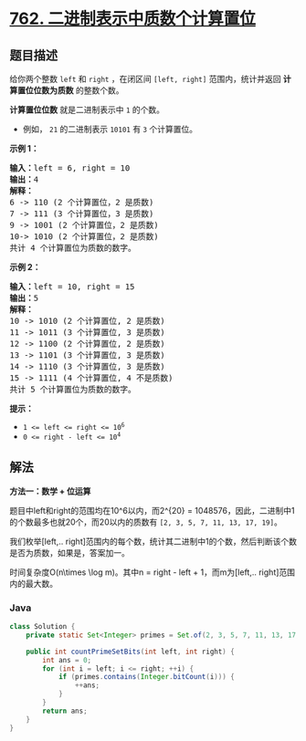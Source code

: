# [762. 二进制表示中质数个计算置位](https://leetcode.cn/problems/prime-number-of-set-bits-in-binary-representation)

## 题目描述

<p>给你两个整数&nbsp;<code>left</code>&nbsp;和&nbsp;<code>right</code> ，在闭区间 <code>[left, right]</code>&nbsp;范围内，统计并返回 <strong>计算置位位数为质数</strong> 的整数个数。</p>

<p><strong>计算置位位数</strong> 就是二进制表示中 <code>1</code> 的个数。</p>

<ul>
	<li>例如， <code>21</code>&nbsp;的二进制表示&nbsp;<code>10101</code>&nbsp;有 <code>3</code> 个计算置位。</li>
</ul>

<p><strong>示例 1：</strong></p>

<pre>
<strong>输入：</strong>left = 6, right = 10
<strong>输出：</strong>4
<strong>解释：</strong>
6 -&gt; 110 (2 个计算置位，2 是质数)
7 -&gt; 111 (3 个计算置位，3 是质数)
9 -&gt; 1001 (2 个计算置位，2 是质数)
10-&gt; 1010 (2 个计算置位，2 是质数)
共计 4 个计算置位为质数的数字。
</pre>

<p><strong>示例 2：</strong></p>

<pre>
<strong>输入：</strong>left = 10, right = 15
<strong>输出：</strong>5
<strong>解释：</strong>
10 -&gt; 1010 (2 个计算置位, 2 是质数)
11 -&gt; 1011 (3 个计算置位, 3 是质数)
12 -&gt; 1100 (2 个计算置位, 2 是质数)
13 -&gt; 1101 (3 个计算置位, 3 是质数)
14 -&gt; 1110 (3 个计算置位, 3 是质数)
15 -&gt; 1111 (4 个计算置位, 4 不是质数)
共计 5 个计算置位为质数的数字。
</pre>

<p><strong>提示：</strong></p>

<ul>
	<li><code>1 &lt;= left &lt;= right &lt;= 10<sup>6</sup></code></li>
	<li><code>0 &lt;= right - left &lt;= 10<sup>4</sup></code></li>
</ul>

## 解法

**方法一：数学 + 位运算**

题目中left和right的范围均在10^6以内，而2^{20} = 1048576，因此，二进制中1的个数最多也就20个，而20以内的质数有 `[2, 3, 5, 7, 11, 13, 17, 19]`。

我们枚举[left,.. right]范围内的每个数，统计其二进制中1的个数，然后判断该个数是否为质数，如果是，答案加一。

时间复杂度O(n\times \log m)。其中n = right - left + 1，而m为[left,.. right]范围内的最大数。

### **Java**

```java
class Solution {
    private static Set<Integer> primes = Set.of(2, 3, 5, 7, 11, 13, 17, 19);

    public int countPrimeSetBits(int left, int right) {
        int ans = 0;
        for (int i = left; i <= right; ++i) {
            if (primes.contains(Integer.bitCount(i))) {
                ++ans;
            }
        }
        return ans;
    }
}
```
